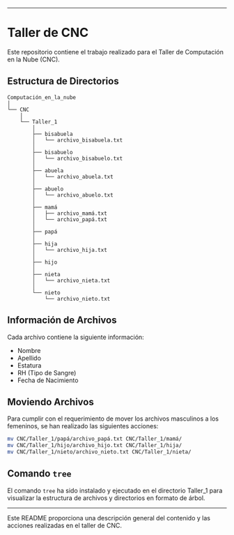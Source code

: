 
---

# Taller de CNC

Este repositorio contiene el trabajo realizado para el Taller de Computación en la Nube (CNC).

## Estructura de Directorios

```
Computación_en_la_nube
│
└── CNC
    │
    └── Taller_1
        │
        ├── bisabuela
        │   └── archivo_bisabuela.txt
        │
        ├── bisabuelo
        │   └── archivo_bisabuelo.txt
        │
        ├── abuela
        │   └── archivo_abuela.txt
        │
        ├── abuelo
        │   └── archivo_abuelo.txt
        │
        ├── mamá
        │   ├── archivo_mamá.txt
        │   └── archivo_papá.txt
        │
        ├── papá
        │
        ├── hija
        │   └── archivo_hija.txt
        │
        ├── hijo
        │
        ├── nieta
        │   └── archivo_nieta.txt
        │
        └── nieto
            └── archivo_nieto.txt
```

## Información de Archivos

Cada archivo contiene la siguiente información:

- Nombre
- Apellido
- Estatura
- RH (Tipo de Sangre)
- Fecha de Nacimiento

## Moviendo Archivos

Para cumplir con el requerimiento de mover los archivos masculinos a los femeninos, se han realizado las siguientes acciones:

```bash
mv CNC/Taller_1/papá/archivo_papá.txt CNC/Taller_1/mamá/
mv CNC/Taller_1/hijo/archivo_hijo.txt CNC/Taller_1/hija/
mv CNC/Taller_1/nieto/archivo_nieto.txt CNC/Taller_1/nieta/
```

## Comando `tree`

El comando `tree` ha sido instalado y ejecutado en el directorio Taller_1 para visualizar la estructura de archivos y directorios en formato de árbol.

---

Este README proporciona una descripción general del contenido y las acciones realizadas en el taller de CNC.
